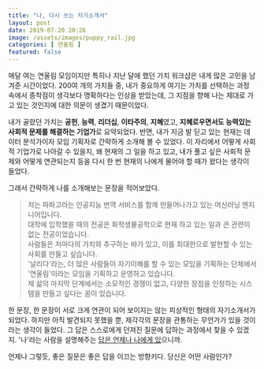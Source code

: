 ```yaml
---
title: "나, 다시 쓰는 자기소개서"
layout: post
date: 2019-07-20 20:26
image: /assets/images/puppy_rail.jpg
categories: [ 연울림 ]
featured: false
---
```


매달 여는 연울림 모임이지만 특히나 지난 달에 했던 가치 워크샵은 내게 많은 고민을 남겨준 시간이었다. 
200여 개의 가치들 중, 내가 중요하게 여기는 가치를 선택하는 과정 속에서 종착점이 생각보다 명확하다는 인상을 받았는데, 그 지점을 향해 나는 제대로 가고 있는 것인지에 대한 의문이 생겼기 때문이었다.

내가 골랐던 가치는 **공헌**, **능력**, **리더십**, **이타주의**, **지혜**였고, **지혜로우면서도 능력있는 사회적 문제를 해결하는 기업가**로 요약되었다. 
반면, 내가 지금 발 딛고 있는 현재는 데이터 분석가이자 모임 기획자로 간략하게 소개해 볼 수 있었다. 
이 자리에서 어떻게 사회적 기업가로 나아갈 수 있을지, 왜 현재의 그 일을 하고 있고, 내가 풀고 싶은 사회적 문제와 어떻게 연관되는지 등을 다시 한 번 현재의 나에게 물어야 할 때가 왔다는 생각이 들었다.

<div class="breaker"></div>

그래서 간략하게 나를 소개해보는 문장을 적어보았다.

> 저는 파파고라는 인공지능 번역 서비스를 함께 만들어나가고 있는 머신러닝 엔지니어입니다. <br>
> 대학에 입학했을 때의 전공은 화학생물공학으로 현재 하고 있는 일과 큰 관련이 없는 전공이었습니다. <br>
> 사람들은 저마다의 가치와 추구하는 바가 있고, 이를 최대한으로 발현할 수 있는 사회를 만들고 싶습니다. <br>
> '날리다'라는, 더 많은 사람들이 자기이해를 할 수 있는 모임을 기획하는 단체에서 '연울림'이라는 모임을 기획하고 운영하고 있습니다. <br>
> 제 삶의 마지막 단계에서는 소모적인 경쟁이 없고, 다양한 장점을 인정하는 시스템을 만들고 싶다는 꿈이 있습니다.

한 문장, 한 문장이 서로 크게 연관이 되어 보이지는 않는 피상적인 형태의 자기소개서가 되었다. 
하지만 아직 발견되지 못했을 뿐, 제각각의 문장을 관통하는 무언가가 있을 것이라는 생각이 들었다. 
그 답은 스스로에게 던져진 질문에 답하는 과정에서 찾을 수 있겠지. 
'나'라는 사람을 설명해주는 [답은 언제나 나에게 있](https://inmoonlight.github.io/%EC%9E%90%EA%B8%B0%EC%9D%B4%ED%95%B4/%EB%82%A0%EB%A6%AC%EB%8B%A4/2019/01/20/%EB%8B%B5%EC%9D%80-%EC%96%B8%EC%A0%9C%EB%82%98-%EB%82%98%EC%97%90%EA%B2%8C-%EC%9E%88%EB%8B%A4.html)으니까.

<div class="breaker"></div>

언제나 그렇듯, 좋은 질문은 좋은 답을 이끄는 방향키다. 
당신은 어떤 사람인가?